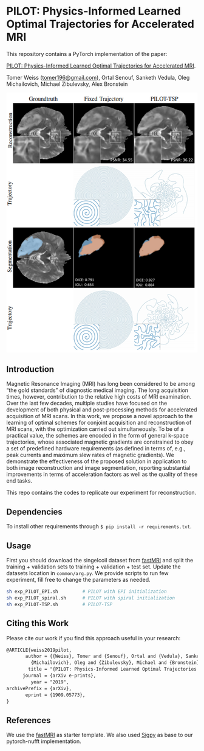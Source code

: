 # PILOT: Physics-Informed Learned Optimal Trajectories for Accelerated MRI

This repository contains a PyTorch implementation of the paper:

[PILOT: Physics-Informed Learned Optimal Trajectories for Accelerated MRI](https://arxiv.org/abs/1909.05773).

Tomer Weiss (<tomer196@gmail.com>), Ortal Senouf, Sanketh Vedula, Oleg Michailovich, Michael Zibulevsky, Alex Bronstein

![teaser](teaser.PNG)

## Introduction

Magnetic Resonance Imaging (MRI) has long been considered to be among “the gold standards” of diagnostic medical imaging. The long acquisition times, however, contribution to the relative high costs of MRI examination. Over the last few decades, multiple studies have focused on the development of both physical and post-processing methods for accelerated acquisition of MRI scans. In this work, we
propose a novel approach to the learning of optimal schemes for conjoint acquisition and reconstruction of MRI scans, with
the optimization carried out simultaneously. To be of a practical value, the schemes are encoded
in the form of general k-space trajectories, whose associated magnetic gradients are constrained to obey a set of predefined
hardware requirements (as defined in terms of, e.g., peak currents and maximum slew rates of magnetic gradients). We demonstrate the effectiveness of the proposed solution in application to both image reconstruction and image segmentation, reporting substantial improvements in terms of acceleration factors as well as the quality of these end tasks.

This repo contains the codes to replicate our experiment for reconstruction.

## Dependencies

To install other requirements through `$ pip install -r requirements.txt`.

## Usage

First you should download the singelcoil dataset from [fastMRI](https://fastmri.med.nyu.edu/) and split the training + validation sets to training + validation + test set.
Update the datasets location in `common/arg.py`.
We provide scripts to run few experiment, fill free to change the parameters as needed. 

```bash
sh exp_PILOT_EPI.sh         # PILOT with EPI initialization
sh exp_PILOT_spiral.sh      # PILOT with spiral initialization
sh exp_PILOT-TSP.sh         # PILOT-TSP
```

## Citing this Work
Please cite our work if you find this approach useful in your research:
```latex
@ARTICLE{weiss2019pilot,
       author = {{Weiss}, Tomer and {Senouf}, Ortal and {Vedula}, Sanketh and
         {Michailovich}, Oleg and {Zibulevsky}, Michael and {Bronstein}, Alex},
        title = "{PILOT: Physics-Informed Learned Optimal Trajectories for Accelerated MRI}",
      journal = {arXiv e-prints},
         year = "2019",
archivePrefix = {arXiv},
       eprint = {1909.05773},
}
```

## References
We use the [fastMRI](https://github.com/facebookresearch/fastMRI) as starter template.
We also used [Sigpy](https://github.com/mikgroup/sigpy) as base to our pytorch-nufft implementation.
